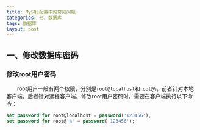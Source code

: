 ```yaml
---
title: MySQL配置中的常见问题
categories: 七、数据库
tags: 数据库
layout: post
---
```




## 一、修改数据库密码

### 修改root用户密码

　　root用户一般有两个权限，分别是`root@localhost`和`root@%`，前者针对本地客户端，后者针对远程客户端。修改root用户密码时，需要在客户端执行以下命令：

```sql
set password for root@localhost = password('123456');
set password for root@'%' = password('123456');
```

